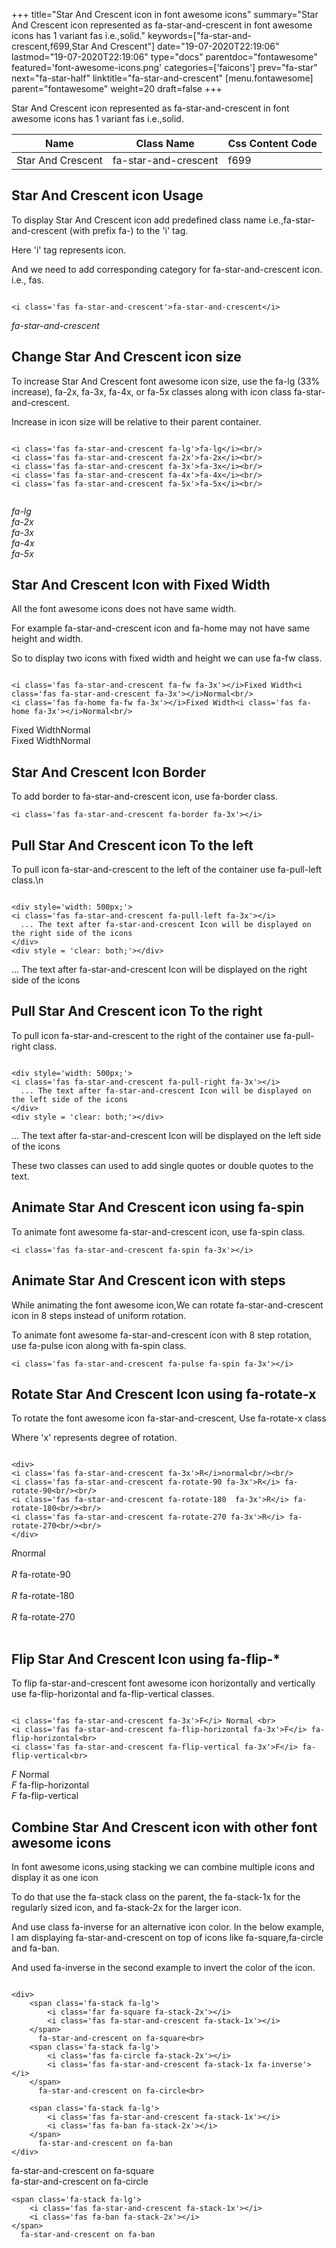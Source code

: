 +++
title="Star And Crescent icon in font awesome icons"
summary="Star And Crescent icon represented as fa-star-and-crescent in font awesome icons has 1 variant fas i.e.,solid."
keywords=["fa-star-and-crescent,f699,Star And Crescent"]
date="19-07-2020T22:19:06"
lastmod="19-07-2020T22:19:06"
type="docs"
parentdoc="fontawesome"
featured='font-awesome-icons.png'
categories=['faicons']
prev="fa-star"
next="fa-star-half"
linktitle="fa-star-and-crescent"
[menu.fontawesome]
parent="fontawesome"
weight=20
draft=false
+++


Star And Crescent icon represented as fa-star-and-crescent in font awesome icons has 1 variant fas i.e.,solid.

<div class='table-responsive'><table class='table'><thead><tr><th>Name</th><th>Class Name</th><th>Css Content Code</th></tr></thead><tbody><tr><td>Star And Crescent</td><td>fa-star-and-crescent</td><td>f699</td></tr></tbody></table></div>



## Star And Crescent icon Usage

To display Star And Crescent icon add predefined class name i.e.,fa-star-and-crescent (with prefix fa-) to the 'i' tag.

Here 'i' tag represents icon.

And we need to add corresponding category for fa-star-and-crescent icon. i.e., fas.


```

<i class='fas fa-star-and-crescent'>fa-star-and-crescent</i>
```

<i class='fas fa-star-and-crescent'>fa-star-and-crescent</i>




## Change Star And Crescent icon size
To increase Star And Crescent font awesome icon size, use the fa-lg (33% increase), fa-2x, fa-3x, fa-4x, or fa-5x classes along with icon class fa-star-and-crescent.

Increase in icon size will be relative to their parent container. 

```

<i class='fas fa-star-and-crescent fa-lg'>fa-lg</i><br/>
<i class='fas fa-star-and-crescent fa-2x'>fa-2x</i><br/>
<i class='fas fa-star-and-crescent fa-3x'>fa-3x</i><br/>
<i class='fas fa-star-and-crescent fa-4x'>fa-4x</i><br/>
<i class='fas fa-star-and-crescent fa-5x'>fa-5x</i><br/>
            
```

<i class='fas fa-star-and-crescent fa-lg'>fa-lg</i><br/>
<i class='fas fa-star-and-crescent fa-2x'>fa-2x</i><br/>
<i class='fas fa-star-and-crescent fa-3x'>fa-3x</i><br/>
<i class='fas fa-star-and-crescent fa-4x'>fa-4x</i><br/>
<i class='fas fa-star-and-crescent fa-5x'>fa-5x</i><br/>
            



## Star And Crescent Icon with Fixed Width 

All the font awesome icons does not have same width.

For example fa-star-and-crescent icon and fa-home may not have same height and width.

So to display two icons with fixed width and height we can use fa-fw class.


```

<i class='fas fa-star-and-crescent fa-fw fa-3x'></i>Fixed Width<i class='fas fa-star-and-crescent fa-3x'></i>Normal<br/>
<i class='fas fa-home fa-fw fa-3x'></i>Fixed Width<i class='fas fa-home fa-3x'></i>Normal<br/>
```

<i class='fas fa-star-and-crescent fa-fw fa-3x'></i>Fixed Width<i class='fas fa-star-and-crescent fa-3x'></i>Normal<br/>
<i class='fas fa-home fa-fw fa-3x'></i>Fixed Width<i class='fas fa-home fa-3x'></i>Normal<br/>



## Star And Crescent Icon Border 

To add border to fa-star-and-crescent icon, use fa-border class.


```
<i class='fas fa-star-and-crescent fa-border fa-3x'></i>

```
<i class='fas fa-star-and-crescent fa-border fa-3x'></i>





## Pull Star And Crescent icon To the left

To pull icon fa-star-and-crescent to the left of the container use fa-pull-left class.\n

```

<div style='width: 500px;'>
<i class='fas fa-star-and-crescent fa-pull-left fa-3x'></i>
  ... The text after fa-star-and-crescent Icon will be displayed on the right side of the icons
</div>
<div style = 'clear: both;'></div>
```

<div style='width: 500px;'>
<i class='fas fa-star-and-crescent fa-pull-left fa-3x'></i>
  ... The text after fa-star-and-crescent Icon will be displayed on the right side of the icons
</div>
<div style = 'clear: both;'></div>




## Pull Star And Crescent icon To the right
To pull icon fa-star-and-crescent to the right of the container use fa-pull-right class.

```

<div style='width: 500px;'>
<i class='fas fa-star-and-crescent fa-pull-right fa-3x'></i>
  ... The text after fa-star-and-crescent Icon will be displayed on the left side of the icons
</div>
<div style = 'clear: both;'></div>
```

<div style='width: 500px;'>
<i class='fas fa-star-and-crescent fa-pull-right fa-3x'></i>
  ... The text after fa-star-and-crescent Icon will be displayed on the left side of the icons
</div>
<div style = 'clear: both;'></div>

These two classes can used to add single quotes or double quotes to the text.


## Animate Star And Crescent icon using fa-spin
To animate font awesome fa-star-and-crescent icon, use fa-spin class.

```
<i class='fas fa-star-and-crescent fa-spin fa-3x'></i>
```
<i class='fas fa-star-and-crescent fa-spin fa-3x'></i>




## Animate Star And Crescent icon with steps
While animating the font awesome icon,We can rotate fa-star-and-crescent icon in 8 steps instead of uniform rotation.

To animate font awesome fa-star-and-crescent icon with 8 step rotation, use fa-pulse icon along with fa-spin class.


```
<i class='fas fa-star-and-crescent fa-pulse fa-spin fa-3x'></i>

```
<i class='fas fa-star-and-crescent fa-pulse fa-spin fa-3x'></i>





## Rotate Star And Crescent Icon using fa-rotate-x
To rotate the font awesome icon fa-star-and-crescent, Use fa-rotate-x class

Where 'x' represents degree of rotation.


```

<div>
<i class='fas fa-star-and-crescent fa-3x'>R</i>normal<br/><br/>
<i class='fas fa-star-and-crescent fa-rotate-90 fa-3x'>R</i> fa-rotate-90<br/><br/> 
<i class='fas fa-star-and-crescent fa-rotate-180  fa-3x'>R</i> fa-rotate-180<br/><br/> 
<i class='fas fa-star-and-crescent fa-rotate-270 fa-3x'>R</i> fa-rotate-270<br/><br/>
</div>
```

<div>
<i class='fas fa-star-and-crescent fa-3x'>R</i>normal<br/><br/>
<i class='fas fa-star-and-crescent fa-rotate-90 fa-3x'>R</i> fa-rotate-90<br/><br/> 
<i class='fas fa-star-and-crescent fa-rotate-180  fa-3x'>R</i> fa-rotate-180<br/><br/> 
<i class='fas fa-star-and-crescent fa-rotate-270 fa-3x'>R</i> fa-rotate-270<br/><br/>
</div>




## Flip Star And Crescent Icon using fa-flip-*
To flip fa-star-and-crescent font awesome icon horizontally and vertically use fa-flip-horizontal and fa-flip-vertical classes. 

```

<i class='fas fa-star-and-crescent fa-3x'>F</i> Normal <br>
<i class='fas fa-star-and-crescent fa-flip-horizontal fa-3x'>F</i> fa-flip-horizontal<br>
<i class='fas fa-star-and-crescent fa-flip-vertical fa-3x'>F</i> fa-flip-vertical<br>
```

<i class='fas fa-star-and-crescent fa-3x'>F</i> Normal <br>
<i class='fas fa-star-and-crescent fa-flip-horizontal fa-3x'>F</i> fa-flip-horizontal<br>
<i class='fas fa-star-and-crescent fa-flip-vertical fa-3x'>F</i> fa-flip-vertical<br>




## Combine Star And Crescent icon with other font awesome icons
In font awesome icons,using stacking we can combine multiple icons and display it as one icon 

To do that use the fa-stack class on the parent, the fa-stack-1x for the regularly sized icon, and fa-stack-2x for the larger icon.

And use class fa-inverse for an alternative icon color. 
In the below example, I am displaying fa-star-and-crescent on top of icons like fa-square,fa-circle and fa-ban.

And used fa-inverse in the second example to invert the color of the icon.

```

<div>
    <span class='fa-stack fa-lg'>
        <i class='far fa-square fa-stack-2x'></i>
        <i class='fas fa-star-and-crescent fa-stack-1x'></i>
    </span>
      fa-star-and-crescent on fa-square<br>
    <span class='fa-stack fa-lg'>
        <i class='fas fa-circle fa-stack-2x'></i>
        <i class='fas fa-star-and-crescent fa-stack-1x fa-inverse'></i>
    </span>
      fa-star-and-crescent on fa-circle<br>

    <span class='fa-stack fa-lg'>
        <i class='fas fa-star-and-crescent fa-stack-1x'></i>
        <i class='fas fa-ban fa-stack-2x'></i>
    </span>
      fa-star-and-crescent on fa-ban
</div>
```

<div>
    <span class='fa-stack fa-lg'>
        <i class='far fa-square fa-stack-2x'></i>
        <i class='fas fa-star-and-crescent fa-stack-1x'></i>
    </span>
      fa-star-and-crescent on fa-square<br>
    <span class='fa-stack fa-lg'>
        <i class='fas fa-circle fa-stack-2x'></i>
        <i class='fas fa-star-and-crescent fa-stack-1x fa-inverse'></i>
    </span>
      fa-star-and-crescent on fa-circle<br>

    <span class='fa-stack fa-lg'>
        <i class='fas fa-star-and-crescent fa-stack-1x'></i>
        <i class='fas fa-ban fa-stack-2x'></i>
    </span>
      fa-star-and-crescent on fa-ban
</div>






